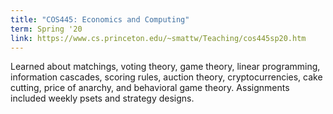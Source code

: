 ```yaml
---
title: "COS445: Economics and Computing"
term: Spring '20
link: https://www.cs.princeton.edu/~smattw/Teaching/cos445sp20.htm
---
```


Learned about matchings, voting theory, game theory, linear programming, information cascades, scoring rules, auction theory, cryptocurrencies, cake cutting, price of anarchy, and behavioral game theory. Assignments included weekly psets and strategy designs. 